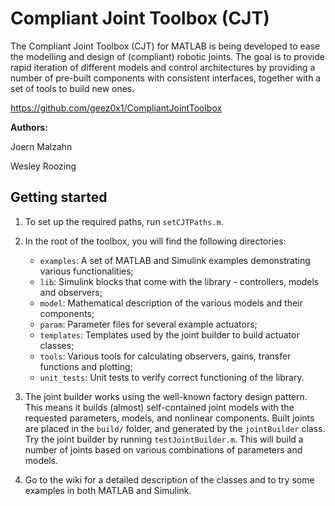 # Compliant Joint Toolbox (CJT)
The Compliant Joint Toolbox (CJT) for MATLAB is being developed to ease the modelling and design of (compliant) robotic joints. The goal is to provide rapid iteration of different models and control architectures by providing a number of pre-built components with consistent interfaces, together with a set of tools to build new ones.

<a href="https://github.com/geez0x1/CompliantJointToolbox" target="_blank">https://github.com/geez0x1/CompliantJointToolbox</a>

**Authors:**

Joern Malzahn

Wesley Roozing

## Getting started
1. To set up the required paths, run `setCJTPaths.m`.
2. In the root of the toolbox, you will find the following directories:

    - `examples`: A set of MATLAB and Simulink examples demonstrating various functionalities;
    - `lib`: Simulink blocks that come with the library - controllers, models and observers;
    - `model`: Mathematical description of the various models and their components;
    - `param`: Parameter files for several example actuators;
    - `templates`: Templates used by the joint builder to build actuator classes;
    - `tools`: Various tools for calculating observers, gains, transfer functions and plotting;
    - `unit_tests`: Unit tests to verify correct functioning of the library.

3. The joint builder works using the well-known factory design pattern. This means it builds (almost) self-contained joint models with the requested parameters, models, and nonlinear components. Built joints are placed in the `build/` folder, and generated by the `jointBuilder` class. Try the joint builder by running `testJointBuilder.m`. This will build a number of joints based on various combinations of parameters and models.
4. Go to the wiki for a detailed description of the classes and to try some examples in both MATLAB and Simulink.

